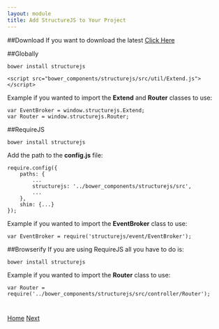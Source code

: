 ```yaml
---
layout: module
title: Add StructureJS to Your Project
---
```


##Download
If you want to download the latest [Click Here](https://github.com/codeBelt/StructureJS)

##Globally
```
bower install structurejs
```

```
<script src="bower_components/structurejs/src/util/Extend.js"></script>
```

Example if you wanted to import the **Extend** and **Router** classes to use:

```
var EventBroker = window.structurejs.Extend;
var Router = window.structurejs.Router;
```

##RequireJS

```
bower install structurejs
```

Add the path to the **config.js** file:

```
require.config({
    paths: {
        ...
        structurejs: '../bower_components/structurejs/src',
        ...
    },
    shim: {...}
});
```

Example if you wanted to import the **EventBroker** class to use:

```
var EventBroker = require('structurejs/event/EventBroker');
```

##Browserify
If you are using RequireJS all you have to do is:

```
bower install structurejs
```

Example if you wanted to import the **Router** class to use:

```
var Router = require('../bower_components/structurejs/src/controller/Router');
```

<!--
> You can pick and chose what modules you want to included included into your project. StructureJS doesn't have minified.
-->


<div class="row" style="margin-top:40px;">
    <div class="col-sm-12">
        <a href="http://codebelt.github.io/StructureJS/" class="btn btn-default"><i class="glyphicon glyphicon-chevron-left"></i>Home</a>
        <a href="structure-your-classes.html" class="btn btn-default pull-right">Next <i class="glyphicon glyphicon-chevron-right"></i></a>
    </div>
</div>